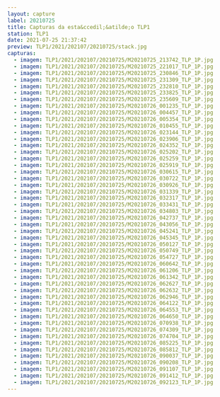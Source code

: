 ```yaml
---
layout: capture
label: 20210725
title: Capturas da esta&ccedil;&atilde;o TLP1
station: TLP1
date: 2021-07-25 21:37:42
preview: TLP1/2021/202107/20210725/stack.jpg
capturas:
  - imagem: TLP1/2021/202107/20210725/M20210725_213742_TLP_1P.jpg
  - imagem: TLP1/2021/202107/20210725/M20210725_221017_TLP_1P.jpg
  - imagem: TLP1/2021/202107/20210725/M20210725_230846_TLP_1P.jpg
  - imagem: TLP1/2021/202107/20210725/M20210725_231309_TLP_1P.jpg
  - imagem: TLP1/2021/202107/20210725/M20210725_232810_TLP_1P.jpg
  - imagem: TLP1/2021/202107/20210725/M20210725_233825_TLP_1P.jpg
  - imagem: TLP1/2021/202107/20210725/M20210725_235609_TLP_1P.jpg
  - imagem: TLP1/2021/202107/20210725/M20210726_001235_TLP_1P.jpg
  - imagem: TLP1/2021/202107/20210725/M20210726_004457_TLP_1P.jpg
  - imagem: TLP1/2021/202107/20210725/M20210726_005354_TLP_1P.jpg
  - imagem: TLP1/2021/202107/20210725/M20210726_010455_TLP_1P.jpg
  - imagem: TLP1/2021/202107/20210725/M20210726_023144_TLP_1P.jpg
  - imagem: TLP1/2021/202107/20210725/M20210726_023906_TLP_1P.jpg
  - imagem: TLP1/2021/202107/20210725/M20210726_024352_TLP_1P.jpg
  - imagem: TLP1/2021/202107/20210725/M20210726_025202_TLP_1P.jpg
  - imagem: TLP1/2021/202107/20210725/M20210726_025259_TLP_1P.jpg
  - imagem: TLP1/2021/202107/20210725/M20210726_025919_TLP_1P.jpg
  - imagem: TLP1/2021/202107/20210725/M20210726_030615_TLP_1P.jpg
  - imagem: TLP1/2021/202107/20210725/M20210726_030722_TLP_1P.jpg
  - imagem: TLP1/2021/202107/20210725/M20210726_030926_TLP_1P.jpg
  - imagem: TLP1/2021/202107/20210725/M20210726_031339_TLP_1P.jpg
  - imagem: TLP1/2021/202107/20210725/M20210726_032317_TLP_1P.jpg
  - imagem: TLP1/2021/202107/20210725/M20210726_033431_TLP_1P.jpg
  - imagem: TLP1/2021/202107/20210725/M20210726_034803_TLP_1P.jpg
  - imagem: TLP1/2021/202107/20210725/M20210726_042737_TLP_1P.jpg
  - imagem: TLP1/2021/202107/20210725/M20210726_043056_TLP_1P.jpg
  - imagem: TLP1/2021/202107/20210725/M20210726_045241_TLP_1P.jpg
  - imagem: TLP1/2021/202107/20210725/M20210726_045345_TLP_1P.jpg
  - imagem: TLP1/2021/202107/20210725/M20210726_050127_TLP_1P.jpg
  - imagem: TLP1/2021/202107/20210725/M20210726_050749_TLP_1P.jpg
  - imagem: TLP1/2021/202107/20210725/M20210726_054727_TLP_1P.jpg
  - imagem: TLP1/2021/202107/20210725/M20210726_060642_TLP_1P.jpg
  - imagem: TLP1/2021/202107/20210725/M20210726_061206_TLP_1P.jpg
  - imagem: TLP1/2021/202107/20210725/M20210726_061342_TLP_1P.jpg
  - imagem: TLP1/2021/202107/20210725/M20210726_062627_TLP_1P.jpg
  - imagem: TLP1/2021/202107/20210725/M20210726_062632_TLP_1P.jpg
  - imagem: TLP1/2021/202107/20210725/M20210726_062946_TLP_1P.jpg
  - imagem: TLP1/2021/202107/20210725/M20210726_064122_TLP_1P.jpg
  - imagem: TLP1/2021/202107/20210725/M20210726_064553_TLP_1P.jpg
  - imagem: TLP1/2021/202107/20210725/M20210726_064650_TLP_1P.jpg
  - imagem: TLP1/2021/202107/20210725/M20210726_070938_TLP_1P.jpg
  - imagem: TLP1/2021/202107/20210725/M20210726_074309_TLP_1P.jpg
  - imagem: TLP1/2021/202107/20210725/M20210726_074704_TLP_1P.jpg
  - imagem: TLP1/2021/202107/20210725/M20210726_085225_TLP_1P.jpg
  - imagem: TLP1/2021/202107/20210725/M20210726_085812_TLP_1P.jpg
  - imagem: TLP1/2021/202107/20210725/M20210726_090037_TLP_1P.jpg
  - imagem: TLP1/2021/202107/20210725/M20210726_090208_TLP_1P.jpg
  - imagem: TLP1/2021/202107/20210725/M20210726_091107_TLP_1P.jpg
  - imagem: TLP1/2021/202107/20210725/M20210726_091412_TLP_1P.jpg
  - imagem: TLP1/2021/202107/20210725/M20210726_092123_TLP_1P.jpg
---
```

